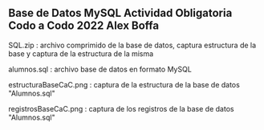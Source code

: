 Base de Datos MySQL Actividad Obligatoria Codo a Codo 2022 Alex Boffa
---------------------------------------------------------------------
SQL.zip : archivo comprimido de la base de datos,
  captura estructura de la base y
  captura de la estructura de la misma

alumnos.sql : archivo base de datos en formato MySQL

estructuraBaseCaC.png : captura de la estructura de la base de datos "Alumnos.sql"

registrosBaseCaC.png : captura de los registros de la base de datos "Alumnos.sql"
